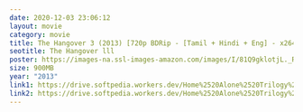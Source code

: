 ```yaml
---
date: 2020-12-03 23:06:12
layout: movie
category: movie
title: The Hangover 3 (2013) [720p BDRip - [Tamil + Hindi + Eng] - x264 - 900MB]
seotitle: The Hangover lll
poster: https://images-na.ssl-images-amazon.com/images/I/81Q9gklotjL._RI_.jpg
size: 900MB
year: "2013"
link1: https://drive.softpedia.workers.dev/Home%2520Alone%2520Trilogy%2520(1990%2520to%25201997)/(%2520Telegram%2520%40isaiminidownload%2520)%2520-%2520Home%2520Alone%25203%2520(1997)%5B720p%2520BDRip%2520-%2520%5BTamil%2520%2B%2520Hindi%2520%2B%2520Eng%5D%2520-%2520x264%2520-%2520800MB%5D.mkv?rootId=0AN9zhQ1hps-9Uk9PVA
link2: https://drive.softpedia.workers.dev/Home%2520Alone%2520Trilogy%2520(1990%2520to%25201997)/(%2520Telegram%2520%40isaiminidownload%2520)%2520-%2520Home%2520Alone%25203%2520(1997)%5B720p%2520BDRip%2520-%2520%5BTamil%2520%2B%2520Hindi%2520%2B%2520Eng%5D%2520-%2520x264%2520-%2520800MB%5D.mkv?rootId=0AN9zhQ1hps-9Uk9PVA
---
```

